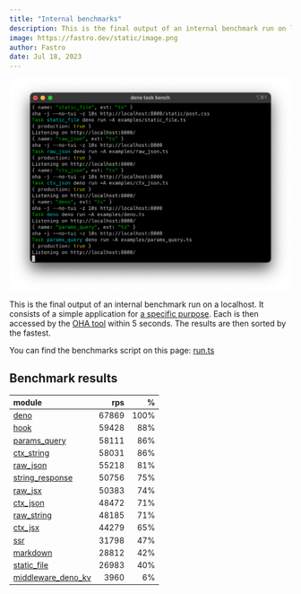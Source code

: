 ```yaml
---
title: "Internal benchmarks"
description: This is the final output of an internal benchmark run on localhost
image: https://fastro.dev/static/image.png
author: Fastro
date: Jul 18, 2023
---
```


![bench](/static/bench.png)

This is the final output of an internal benchmark run on a localhost. It consists of a simple application for [a specific purpose](https://github.com/fastrodev/fastro/blob/main/deno.json). Each is then accessed by the [OHA tool](https://github.com/hatoo/oha) within 5 seconds. The results are then sorted by the fastest.

You can find the benchmarks script on this page: [run.ts](https://github.com/fastrodev/fastro/blob/main/bench/run.ts)

## Benchmark results


| module                                                                                             |   rps |    % |
| :------------------------------------------------------------------------------------------------- | ----: | ---: |
| [deno](https://github.com/fastrodev/fastro/blob/main/examples/deno.ts)                             | 67869 | 100% |
| [hook](https://github.com/fastrodev/fastro/blob/main/examples/hook.ts)                             | 59428 |  88% |
| [params_query](https://github.com/fastrodev/fastro/blob/main/examples/params_query.ts)             | 58111 |  86% |
| [ctx_string](https://github.com/fastrodev/fastro/blob/main/examples/ctx_string.ts)                 | 58031 |  86% |
| [raw_json](https://github.com/fastrodev/fastro/blob/main/examples/raw_json.ts)                     | 55218 |  81% |
| [string_response](https://github.com/fastrodev/fastro/blob/main/examples/string_response.ts)       | 50756 |  75% |
| [raw_jsx](https://github.com/fastrodev/fastro/blob/main/examples/raw_jsx.tsx)                      | 50383 |  74% |
| [ctx_json](https://github.com/fastrodev/fastro/blob/main/examples/ctx_json.ts)                     | 48472 |  71% |
| [raw_string](https://github.com/fastrodev/fastro/blob/main/examples/raw_string.ts)                 | 48185 |  71% |
| [ctx_jsx](https://github.com/fastrodev/fastro/blob/main/examples/ctx_jsx.tsx)                      | 44279 |  65% |
| [ssr](https://github.com/fastrodev/fastro/blob/main/examples/ssr.ts)                               | 31798 |  47% |
| [markdown](https://github.com/fastrodev/fastro/blob/main/examples/markdown.ts)                     | 28812 |  42% |
| [static_file](https://github.com/fastrodev/fastro/blob/main/examples/static_file.ts)               | 26983 |  40% |
| [middleware_deno_kv](https://github.com/fastrodev/fastro/blob/main/examples/middleware_deno_kv.ts) |  3960 |   6% |